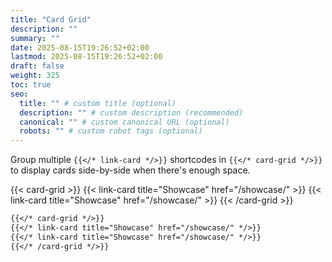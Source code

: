 ```yaml
---
title: "Card Grid"
description: ""
summary: ""
date: 2025-08-15T19:26:52+02:00
lastmod: 2025-08-15T19:26:52+02:00
draft: false
weight: 325
toc: true
seo:
  title: "" # custom title (optional)
  description: "" # custom description (recommended)
  canonical: "" # custom canonical URL (optional)
  robots: "" # custom robot tags (optional)
---
```


Group multiple `{{</* link-card */>}}` shortcodes in `{{</* card-grid */>}}` to display cards side-by-side when there's enough space.

{{< card-grid >}}
{{< link-card title="Showcase" href="/showcase/" >}}
{{< link-card title="Showcase" href="/showcase/" >}}
{{< /card-grid >}}

```md
{{</* card-grid */>}}
{{</* link-card title="Showcase" href="/showcase/" */>}}
{{</* link-card title="Showcase" href="/showcase/" */>}}
{{</* /card-grid */>}}
```
